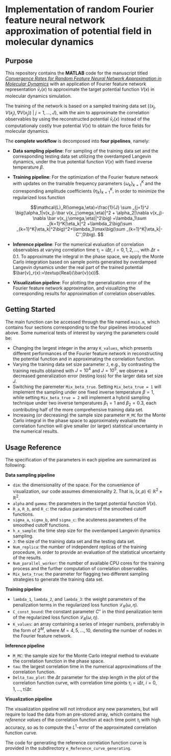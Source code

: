 # Implementation of random Fourier feature neural network approximation of potential field in molecular dynamics

## Purpose

This repository contains the **MATLAB** code for the manuscript titled [*Convergence Rates for Random Feature Neural Network Approximation in Molecular Dynamics*](https://arxiv.org/abs/2406.14791) with an application of Fourier feature network representation $\bar{v}_r(x)$ to approximate the target potential function $V(x)$ in molecular dynamics simulation. 

The training of the network is based on a sampled training data set $`\big\{ \big(x_j,V(x_j), \nabla V(x_j)\big)\ |\ j=1,\ldots,J \big\}`$, with the aim to approximate the correlation observables by using the reconstructed potential $\bar{v}_r(x)$ instead of the computationaly costly true potential $V(x)$ to obtain the force fields for molecular dynamics.

The **complete workflow** is decomposed into **four pipelines**, namely: 
* **Data sampling pipeline**: For sampling of the training data set and the corresponding testing data set utilizing the overdamped Langevin dynamics, under the true potential function $V(x)$ with fixed inverse temperature $\beta$.
* **Training pipeline**: For the optimization of the Fourier feature network with updates on the trainable frequency parameters $`\{\omega_k\}_{k=1}^K`$ and the corresponding amplitude coefficients $`\{\eta_k\}_{k=1}^K,`$ in order to minimize the regularized loss function

  $$\mathcal{L}_R(\omega,\eta)=\frac{1}{J} \sum _{j=1}^J \big(\alpha_1|v(x_j)-\bar v(x_j;\omega,\eta)|^2 + \alpha_2|\nabla v(x_j)-\nabla \bar v(x_j;\omega,\eta)|^2\big) +\lambda_1\sum _{k=1}^K|\eta_k|^2  +\lambda_2\big(\sum _{k=1}^K|\eta_k|^2\big)^2+\lambda_3\max\big(\sum _{k=1}^K|\eta_k|-C'',0\big). $$

* **Inference pipeline**: For the numerical evaluation of correlation observables at varying correlation time $\tau_i=i \Delta \tau,$ $i=0,1,2,\dots,$ with $\Delta \tau=0.1$. To approximate the integral in the phase space, we apply the Monte Carlo integration based on sample points generated by overdamped Langevin dynamics under the real part of the trained potential $\bar{v}_r(x):=\textup{Real}(\bar{v}(x))$.
*  **Visualization pipeline**: For plotting the generalization error of the Fourier feature network approximation, and visualizing the corresponding results for approximation of correlation observables.
  
## Getting Started

The main function can be accessed through the file named `main.m`, which contains four sections corresponding to the four pipelines introduced above. 
Some numerical tests of interest by varying the parameters could be:
* Changing the largest integer in the array `K_values`, which presents different performances of the Fourier feature network in reconstructing the potential function and in approximating the correlation function.
* Varying the training data set size parameter `J`, e.g., by contrasting the training results obtained with $J=10^4$ and $J=10^5$, we observe a decreased generalization error (testing loss) for the larger data set size $J$.
* Switching the paremeter `Mix_beta_true`. Setting `Mix_beta_true = 1` will implement the sampling under one fixed inverse temperature $\beta=1$, while setting `Mix_beta_true = 2` will implement a hybrid sampling technique under two inverse temperatures $\beta_1=1$ and $\beta_2=0.3$, each contributing half of the more comprehensive training data set.
* Increasing (or decreasing) the sample size parameter `M_MC` for the Monte Carlo integral in the phase space to approximately evaluate the correlation function will give smaller (or larger) statistical uncertainty in the numerical results.


## Usage Reference
The specification of the parameters in each pipeline are summarized as following:

**Data sampling pipeline**
*  `dim`:                                   the dimensionality of the space. For the convenience of visualization, our code assumes dimensionality 2. That is, $(x,p)\in\mathbb{R}^2\times \mathbb{R}^2$.
*  `alpha` and `gamma`:                     the parameters in the target potential function $V(x)$.
*  `R_a`, `R_b`, and `R_c`:                 the radius parameters of the smoothed cutoff functions.
*  `sigma_a`, `sigma_b`, and `sigma_c`:     the acuteness parameters of the smoothed cutoff functions.
*  `h_x_sample`:                            the time step size for the overdamped Langevin dynamics sampling.
*  `J`:                                     the size of the training data set and the testing data set.
*  `Num_replica`:                           the number of independent replicas of the training procedure, in order to provide an evaluation of the statistical uncertainty of the results.
*  `Num_parallel_worker`:                   the number of available CPU cores for the training process and the further computation of correlation observables.
*  `Mix_beta_true`:                         the parameter for flagging two different sampling strategies to generate the training data set. 

**Training pipeline**
*  `lambda_1`, `lambda_2`, and `lambda_3`:  the weight parameters of the penalization terms in the regularized loss function $\mathcal{L}_R(\omega, \eta)$.
*  `C_const_bound`:                         the constant parameter $C''$ in the third penalization term of the regularized loss function $\mathcal{L}_R(\omega, \eta)$.
*  `K_values`:                              an array containing a series of integer numbers, preferrably in the form of $2^M$, where $M=4,5,\dots,10$, denoting the number of nodes in the Fourier feature network.

**Inference pipeline**
* `M_MC`:                                   the sample size for the Monte Carlo integral method to evaluate the correlation function in the phase space.
* `tau`:                                    the largest correlation time in the numerical approximations of the correlation function.
* `Delta_tau_plot`:                         the $\Delta \tau$ parameter for the step length in the plot of the correlation function curve, with correlation time points $\tau_i=i \Delta \tau$, $i=0,1,\dots,\tau/\Delta\tau$.

**Visualization pipeline**

The visualization pipeline will not introduce any new parameters, but will require to load the data from an pre-stored array, which contains the *reference values* of the correlation function at each time point $\tau_i$ with high accuracy, so as to compute the $L^1$-error of the approximated correlation function curve.

The code for generating the reference correlation function curve is provided in the subdirectory `e_Reference_curve_generating`.


 
